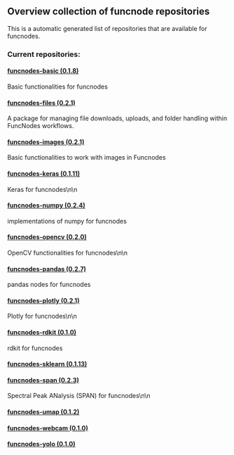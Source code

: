 ## Overview collection of funcnode repositories

This is a automatic generated list of repositories that are available for funcnodes.

### Current repositories:


#### [funcnodes-basic (0.1.8)](https://github.com/Linkdlab/funcnodes_basic)

Basic functionalities for funcnodes


#### [funcnodes-files (0.2.1)](https://github.com/Linkdlab/funcnodes_files)

A package for managing file downloads, uploads, and folder handling within FuncNodes workflows.


#### [funcnodes-images (0.2.1)](https://github.com/Linkdlab/funcnodes_images)

Basic functionalities to work with images in Funcnodes


#### [funcnodes-keras (0.1.11)]()

Keras for funcnodes\n\n


#### [funcnodes-numpy (0.2.4)](https://github.com/Linkdlab/funcnodes_numpy)

implementations of numpy for funcnodes


#### [funcnodes-opencv (0.2.0)]()

OpenCV functionalities for funcnodes\n\n


#### [funcnodes-pandas (0.2.7)](https://github.com/Linkdlab/funcnodes_pandas)

pandas nodes for funcnodes


#### [funcnodes-plotly (0.2.1)](https://github.com/JulianKimmig/funcnodes_plotly)

Plotly for funcnodes\n\n


#### [funcnodes-rdkit (0.1.0)]()

rdkit for funcnodes


#### [funcnodes-sklearn (0.1.13)](https://linkdlab.de/)




#### [funcnodes-span (0.2.3)](https://linkdlab.de/)

Spectral Peak ANalysis (SPAN) for funcnodes\n\n


#### [funcnodes-umap (0.1.2)]()




#### [funcnodes-webcam (0.1.0)]()




#### [funcnodes-yolo (0.1.0)]()




